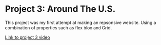 # Project 3: Around The U.S.

This project was my first attempt at making an repsonsive website. Using a combination of properties such as flex blox and Grid.

[Link to project 3 video](https://vimeo.com/946820160?share=copy)

